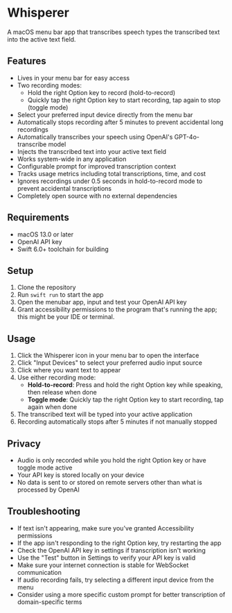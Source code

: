 # Whisperer

A macOS menu bar app that transcribes speech types the transcribed text into the active text field.

## Features

- Lives in your menu bar for easy access
- Two recording modes:
  - Hold the right Option key to record (hold-to-record)
  - Quickly tap the right Option key to start recording, tap again to stop (toggle mode)
- Select your preferred input device directly from the menu bar
- Automatically stops recording after 5 minutes to prevent accidental long recordings
- Automatically transcribes your speech using OpenAI's GPT-4o-transcribe model
- Injects the transcribed text into your active text field 
- Works system-wide in any application
- Configurable prompt for improved transcription context
- Tracks usage metrics including total transcriptions, time, and cost
- Ignores recordings under 0.5 seconds in hold-to-record mode to prevent accidental transcriptions
- Completely open source with no external dependencies

## Requirements

- macOS 13.0 or later
- OpenAI API key
- Swift 6.0+ toolchain for building

## Setup

1. Clone the repository
2. Run `swift run` to start the app
3. Open the menubar app, input and test your OpenAI API key
4. Grant accessibility permissions to the program that's running the app; this might be your IDE or terminal.

## Usage

1. Click the Whisperer icon in your menu bar to open the interface
2. Click "Input Devices" to select your preferred audio input source
3. Click where you want text to appear
4. Use either recording mode:
   - **Hold-to-record**: Press and hold the right Option key while speaking, then release when done
   - **Toggle mode**: Quickly tap the right Option key to start recording, tap again when done
5. The transcribed text will be typed into your active application
6. Recording automatically stops after 5 minutes if not manually stopped

## Privacy

- Audio is only recorded while you hold the right Option key or have toggle mode active
- Your API key is stored locally on your device
- No data is sent to or stored on remote servers other than what is processed by OpenAI

## Troubleshooting

- If text isn't appearing, make sure you've granted Accessibility permissions
- If the app isn't responding to the right Option key, try restarting the app
- Check the OpenAI API key in settings if transcription isn't working
- Use the "Test" button in Settings to verify your API key is valid
- Make sure your internet connection is stable for WebSocket communication
- If audio recording fails, try selecting a different input device from the menu
- Consider using a more specific custom prompt for better transcription of domain-specific terms 


